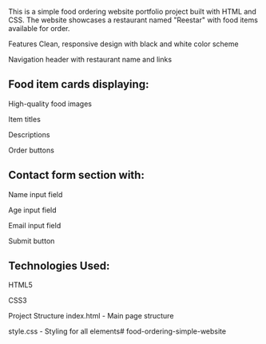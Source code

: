 This is a simple food ordering website portfolio project built with HTML and CSS. The website showcases a restaurant named "Reestar" with food items available for order.

Features Clean, responsive design with black and white color scheme

Navigation header with restaurant name and links

## Food item cards displaying:

High-quality food images

Item titles

Descriptions

Order buttons

## Contact form section with:

Name input field

Age input field

Email input field

Submit button

## Technologies Used: 
HTML5

CSS3

Project Structure index.html - Main page structure

style.css - Styling for all elements# food-ordering-simple-website
